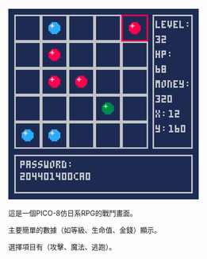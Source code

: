![](https://github.com/tupochang/Pico-8-big5/blob/main/Image/rockmanpassword.png)


這是一個PICO-8仿日系RPG的戰鬥畫面。


主要簡單的數據（如等級、生命值、金錢）顯示。


選擇項目有（攻擊、魔法、逃跑）。

